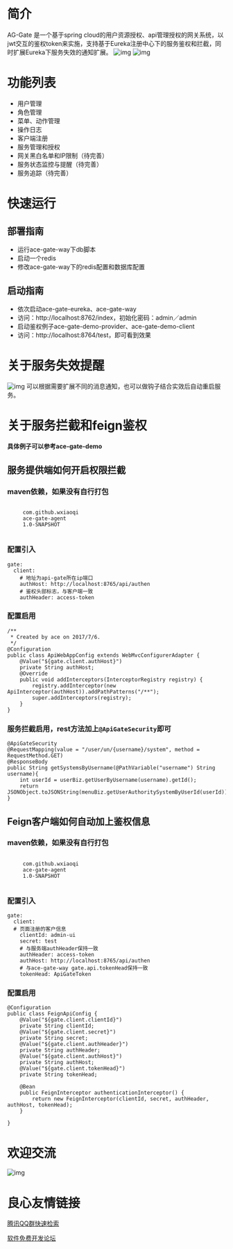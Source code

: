 # 简介
AG-Gate 是一个基于spring cloud的用户资源授权、api管理授权的网关系统，以jwt交互的鉴权token来实施，支持基于Eureka注册中心下的服务鉴权和拦截，同时扩展Eureka下服务失效的通知扩展。
![img](http://ofsc32t59.bkt.clouddn.com/17-07-09/1499585459528.jpg)
![img](http://ofsc32t59.bkt.clouddn.com/17-07-09/1499587875093.jpg)

# 功能列表
- 用户管理
- 角色管理
- 菜单、动作管理
- 操作日志
- 客户端注册
- 服务管理和授权
- 网关黑白名单和IP限制（待完善）
- 服务状态监控与提醒（待完善）
- 服务追踪（待完善）


# 快速运行
## 部署指南
- 运行ace-gate-way下db脚本
- 启动一个redis
- 修改ace-gate-way下的redis配置和数据库配置

## 启动指南
- 依次启动ace-gate-eureka、ace-gate-way
- 访问：http://localhost:8762/index，初始化密码：admin／admin
- 启动鉴权例子ace-gate-demo-provider、ace-gate-demo-client
- 访问：http://localhost:8764/test，即可看到效果

# 关于服务失效提醒
![img](http://ofsc32t59.bkt.clouddn.com/17-07-09/1499586948877.jpg)
可以根据需要扩展不同的消息通知，也可以做钩子结合实效后自动重启服务。

# 关于服务拦截和feign鉴权
**具体例子可以参考ace-gate-demo**
## 服务提供端如何开启权限拦截
### maven依赖，如果没有自行打包
```
 
     com.github.wxiaoqi 
     ace-gate-agent 
     1.0-SNAPSHOT 
 
```
### 配置引入
```
gate:
  client:
    # 地址为api-gate所在ip端口
    authHost: http://localhost:8765/api/authen
    # 鉴权头部标志，与客户端一致
    authHeader: access-token
```
### 配置启用
```
/**
 * Created by ace on 2017/7/6.
 */
@Configuration
public class ApiWebAppConfig extends WebMvcConfigurerAdapter {
    @Value("${gate.client.authHost}")
    private String authHost;
    @Override
    public void addInterceptors(InterceptorRegistry registry) {
        registry.addInterceptor(new ApiInterceptor(authHost)).addPathPatterns("/**");
        super.addInterceptors(registry);
    }
}

```
### 服务拦截启用，rest方法加上`@ApiGateSecurity`即可
```
@ApiGateSecurity
@RequestMapping(value = "/user/un/{username}/system", method = RequestMethod.GET)
@ResponseBody
public String getSystemsByUsername(@PathVariable("username") String username){
    int userId = userBiz.getUserByUsername(username).getId();
    return JSONObject.toJSONString(menuBiz.getUserAuthoritySystemByUserId(userId));
}
```

## Feign客户端如何自动加上鉴权信息
### maven依赖，如果没有自行打包
```
 
     com.github.wxiaoqi 
     ace-gate-agent 
     1.0-SNAPSHOT 
 
```
### 配置引入
```
gate:
  client:
  # 页面注册的客户信息
    clientId: admin-ui
    secret: test
    # 与服务端authHeader保持一致
    authHeader: access-token
    authHost: http://localhost:8765/api/authen
    # 与ace-gate-way gate.api.tokenHead保持一致
    tokenHead: ApiGateToken
```
### 配置启用
```
@Configuration
public class FeignApiConfig {
    @Value("${gate.client.clientId}")
    private String clientId;
    @Value("${gate.client.secret}")
    private String secret;
    @Value("${gate.client.authHeader}")
    private String authHeader;
    @Value("${gate.client.authHost}")
    private String authHost;
    @Value("${gate.client.tokenHead}")
    private String tokenHead;

    @Bean
    public FeignInterceptor authenticationInterceptor() {
        return new FeignInterceptor(clientId, secret, authHeader, authHost, tokenHead);
    }

}
```

# 欢迎交流
![img](http://ofsc32t59.bkt.clouddn.com/17-06-16/1497595760484.jpg)




 # 良心友情链接

[腾讯QQ群快速检索](http://u.720life.cn/s/8cf73f7c)

[软件免费开发论坛](http://u.720life.cn/s/bbb01dc0)